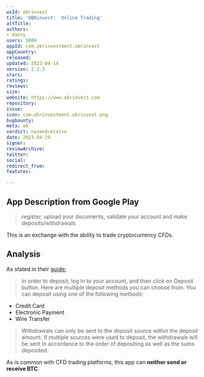 ```yaml
---
wsId: obrinvest
title: 'OBRinvest:  Online Trading'
altTitle: 
authors:
- danny 
users: 5000
appId: com.obrinvestment.obrinvest
appCountry: 
released: 
updated: 2023-04-14
version: 2.2.3
stars: 
ratings: 
reviews: 
size: 
website: https://www.obrinvest.com
repository: 
issue: 
icon: com.obrinvestment.obrinvest.png
bugbounty: 
meta: ok
verdict: nosendreceive
date: 2023-04-29
signer: 
reviewArchive: 
twitter: 
social: 
redirect_from: 
features: 

---
```


## App Description from Google Play 

> register, upload your documents, validate your account and make deposits/withdrawals

This is an exchange with the ability to trade cryptocurrency CFDs. 

## Analysis 

As stated in their [guide:](https://www.obrinvest.com/eu/faqs/withdrawal/#q05) 

> In order to deposit, log in to your account, and then click on Deposit button. Here are multiple deposit methods you can choose from. You can deposit using one of the following methods:
- Credit Card
- Electronic Payment
- Wire Transfer

> Withdrawals can only be sent to the deposit source within the deposit amount. If multiple sources were used to deposit, the withdrawals will be sent in accordance to the order of depositing as well as the sums deposited. 

As is common with CFD trading platforms, this app can **neither send or receive BTC**. 
